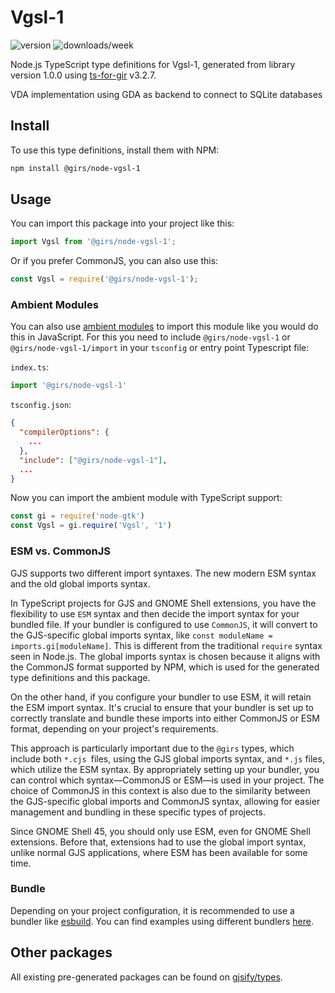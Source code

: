 
# Vgsl-1

![version](https://img.shields.io/npm/v/@girs/node-vgsl-1)
![downloads/week](https://img.shields.io/npm/dw/@girs/node-vgsl-1)


Node.js TypeScript type definitions for Vgsl-1, generated from library version 1.0.0 using [ts-for-gir](https://github.com/gjsify/ts-for-gir) v3.2.7.

VDA implementation using GDA as backend to connect to SQLite databases

## Install

To use this type definitions, install them with NPM:
```bash
npm install @girs/node-vgsl-1
```

## Usage

You can import this package into your project like this:
```ts
import Vgsl from '@girs/node-vgsl-1';
```

Or if you prefer CommonJS, you can also use this:
```ts
const Vgsl = require('@girs/node-vgsl-1');
```

### Ambient Modules

You can also use [ambient modules](https://github.com/gjsify/ts-for-gir/tree/main/packages/cli#ambient-modules) to import this module like you would do this in JavaScript.
For this you need to include `@girs/node-vgsl-1` or `@girs/node-vgsl-1/import` in your `tsconfig` or entry point Typescript file:

`index.ts`:
```ts
import '@girs/node-vgsl-1'
```

`tsconfig.json`:
```json
{
  "compilerOptions": {
    ...
  },
  "include": ["@girs/node-vgsl-1"],
  ...
}
```

Now you can import the ambient module with TypeScript support: 

```ts
const gi = require('node-gtk')
const Vgsl = gi.require('Vgsl', '1')
```



### ESM vs. CommonJS

GJS supports two different import syntaxes. The new modern ESM syntax and the old global imports syntax.

In TypeScript projects for GJS and GNOME Shell extensions, you have the flexibility to use `ESM` syntax and then decide the import syntax for your bundled file. If your bundler is configured to use `CommonJS`, it will convert to the GJS-specific global imports syntax, like `const moduleName = imports.gi[moduleName]`. This is different from the traditional `require` syntax seen in Node.js. The global imports syntax is chosen because it aligns with the CommonJS format supported by NPM, which is used for the generated type definitions and this package.

On the other hand, if you configure your bundler to use ESM, it will retain the ESM import syntax. It's crucial to ensure that your bundler is set up to correctly translate and bundle these imports into either CommonJS or ESM format, depending on your project's requirements.

This approach is particularly important due to the `@girs` types, which include both `*.cjs `files, using the GJS global imports syntax, and `*.js` files, which utilize the ESM syntax. By appropriately setting up your bundler, you can control which syntax—CommonJS or ESM—is used in your project. The choice of CommonJS in this context is also due to the similarity between the GJS-specific global imports and CommonJS syntax, allowing for easier management and bundling in these specific types of projects.

Since GNOME Shell 45, you should only use ESM, even for GNOME Shell extensions. Before that, extensions had to use the global import syntax, unlike normal GJS applications, where ESM has been available for some time.

### Bundle

Depending on your project configuration, it is recommended to use a bundler like [esbuild](https://esbuild.github.io/). You can find examples using different bundlers [here](https://github.com/gjsify/ts-for-gir/tree/main/examples).

## Other packages

All existing pre-generated packages can be found on [gjsify/types](https://github.com/gjsify/types).

